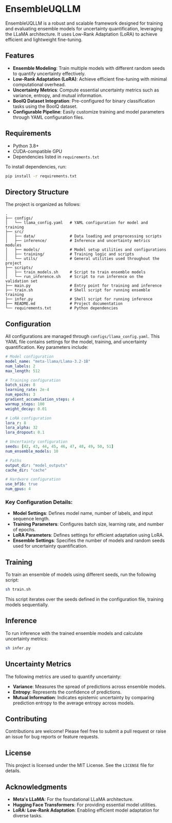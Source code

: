 # EnsembleUQLLM

EnsembleUQLLM is a robust and scalable framework designed for training and evaluating ensemble models for uncertainty quantification, leveraging the LLaMA architecture. It uses Low-Rank Adaptation (LoRA) to achieve efficient and lightweight fine-tuning.

## Features

- **Ensemble Modeling**: Train multiple models with different random seeds to quantify uncertainty effectively.
- **Low-Rank Adaptation (LoRA)**: Achieve efficient fine-tuning with minimal computational overhead.
- **Uncertainty Metrics**: Compute essential uncertainty metrics such as variance, entropy, and mutual information.
- **BoolQ Dataset Integration**: Pre-configured for binary classification tasks using the BoolQ dataset.
- **Configurable Pipeline**: Easily customize training and model parameters through YAML configuration files.

## Requirements

- Python 3.8+
- CUDA-compatible GPU
- Dependencies listed in `requirements.txt`

To install dependencies, run:

```sh
pip install -r requirements.txt
```

## Directory Structure

The project is organized as follows:

```
.
├── configs/
│   └── llama_config.yaml   # YAML configuration for model and training
├── src/
│   ├── data/               # Data loading and preprocessing scripts
│   ├── inference/          # Inference and uncertainty metrics modules
│   ├── models/             # Model setup utilities and configurations
│   ├── training/           # Training logic and scripts
│   └── utils/              # General utilities used throughout the project
├── scripts/
│   ├── train_models.sh     # Script to train ensemble models
│   └── run_inference.sh    # Script to run inference on the validation set
├── main.py                 # Entry point for training and inference
├── train.sh                # Shell script for running ensemble training
├── infer.py                # Shell script for running inference
├── README.md               # Project documentation
└── requirements.txt        # Python dependencies
```

## Configuration

All configurations are managed through `configs/llama_config.yaml`. This YAML file contains settings for the model, training, and uncertainty quantification. Key parameters include:

```yaml
# Model configuration
model_name: "meta-llama/Llama-3.2-1B"
num_labels: 2
max_length: 512

# Training configuration
batch_size: 8
learning_rate: 2e-4
num_epochs: 3
gradient_accumulation_steps: 4
warmup_steps: 100
weight_decay: 0.01

# LoRA configuration
lora_r: 8
lora_alpha: 32
lora_dropout: 0.1

# Uncertainty configuration
seeds: [42, 43, 44, 45, 46, 47, 48, 49, 50, 51]
num_ensemble_models: 10

# Paths
output_dir: "model_outputs"
cache_dir: "cache"

# Hardware configuration
use_bf16: true
num_gpus: 4
```

### Key Configuration Details:
- **Model Settings**: Defines model name, number of labels, and input sequence length.
- **Training Parameters**: Configures batch size, learning rate, and number of epochs.
- **LoRA Parameters**: Defines settings for efficient adaptation using LoRA.
- **Ensemble Settings**: Specifies the number of models and random seeds used for uncertainty quantification.

## Training

To train an ensemble of models using different seeds, run the following script:

```sh
sh train.sh
```

This script iterates over the seeds defined in the configuration file, training models sequentially.

## Inference

To run inference with the trained ensemble models and calculate uncertainty metrics:

```sh
sh infer.py
```

## Uncertainty Metrics

The following metrics are used to quantify uncertainty:

- **Variance**: Measures the spread of predictions across ensemble models.
- **Entropy**: Represents the confidence of predictions.
- **Mutual Information**: Indicates epistemic uncertainty by comparing prediction entropy to the average entropy across models.

<!-- ### Sample Output:
```json
{
  "AUC": 0.92,
  "Average Precision": 0.88,
  "Average Entropy": 0.34
}
``` -->

## Contributing

Contributions are welcome! Please feel free to submit a pull request or raise an issue for bug reports or feature requests.

## License

This project is licensed under the MIT License. See the `LICENSE` file for details.

## Acknowledgments

- **Meta's LLaMA**: For the foundational LLaMA architecture.
- **Hugging Face Transformers**: For providing essential model utilities.
- **LoRA: Low-Rank Adaptation**: Enabling efficient model adaptation for diverse tasks.
